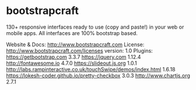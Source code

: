 # bootstrapcraft
130+ responsive interfaces ready to use (copy and paste!) in your web or mobile apps. All interfaces are 100% bootstrap based.

Website & Docs: http://www.bootstrapcraft.com
License: http://www.bootstrapcraft.com/licenses
version: 1.0
Plugins:
https://getbootstrap.com 3.3.7
https://jquery.com 1.12.4
http://fontawesome.io 4.7.0
https://slideout.js.org 1.0.1
http://labs.rampinteractive.co.uk/touchSwipe/demos/index.html 1.6.18
https://lokesh-coder.github.io/pretty-checkbox 3.0.3
http://www.chartjs.org 2.7.1
